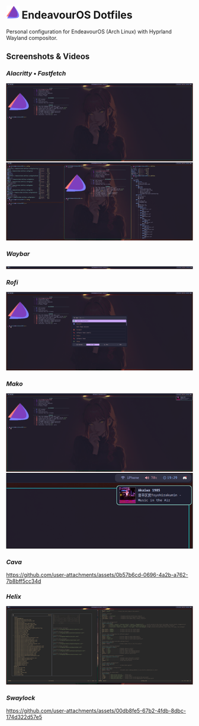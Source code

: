 # <img src=".config/fastfetch/logo.png" alt="EndeavourOS Logo" width="35" height="35"> EndeavourOS Dotfiles

Personal configuration for EndeavourOS (Arch Linux) with Hyprland Wayland compositor.

## Screenshots & Videos
### _Alacritty_ • _Fastfetch_
<img src="assets/fastfetch.png" alt="fastfetch">
<img src="assets/alacritty.png" alt="alacritty">

### _Waybar_
<img src="assets/waybar.png" alt="waybar">

### _Rofi_
<img src="assets/rofi.png" alt="rofi">

### _Mako_
<img src="assets/mako.png" alt="mako">
<img src="assets/mako_closeup.png" alt="mako_closeup">

### _Cava_
https://github.com/user-attachments/assets/0b57b6cd-0696-4a2b-a762-7b8bff5cc34d

### _Helix_
<img src="assets/helix.png" alt="helix">

### _Swaylock_
https://github.com/user-attachments/assets/00db8fe5-67b2-4fdb-8dbc-174d322d57e5
